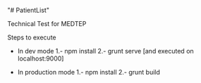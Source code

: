 "# PatientList" 

Technical Test for MEDTEP

Steps to execute

- In dev mode
1.- npm install
2.- grunt serve   [and executed on localhost:9000]

- In production mode
1.- npm install
2.- grunt build